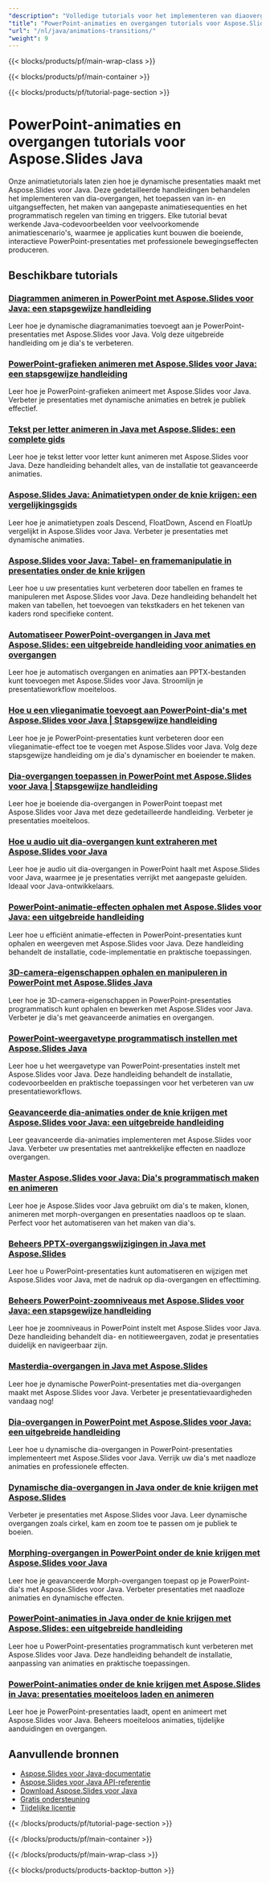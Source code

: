 ```yaml
---
"description": "Volledige tutorials voor het implementeren van diaovergangen, objectanimaties en bewegingseffecten in PowerPoint met behulp van Aspose.Slides voor Java."
"title": "PowerPoint-animaties en overgangen tutorials voor Aspose.Slides Java"
"url": "/nl/java/animations-transitions/"
"weight": 9
---
```


{{< blocks/products/pf/main-wrap-class >}}

{{< blocks/products/pf/main-container >}}

{{< blocks/products/pf/tutorial-page-section >}}
# PowerPoint-animaties en overgangen tutorials voor Aspose.Slides Java

Onze animatietutorials laten zien hoe je dynamische presentaties maakt met Aspose.Slides voor Java. Deze gedetailleerde handleidingen behandelen het implementeren van dia-overgangen, het toepassen van in- en uitgangseffecten, het maken van aangepaste animatiesequenties en het programmatisch regelen van timing en triggers. Elke tutorial bevat werkende Java-codevoorbeelden voor veelvoorkomende animatiescenario's, waarmee je applicaties kunt bouwen die boeiende, interactieve PowerPoint-presentaties met professionele bewegingseffecten produceren.

## Beschikbare tutorials

### [Diagrammen animeren in PowerPoint met Aspose.Slides voor Java: een stapsgewijze handleiding](./animate-charts-pptx-aspose-slides-java/)
Leer hoe je dynamische diagramanimaties toevoegt aan je PowerPoint-presentaties met Aspose.Slides voor Java. Volg deze uitgebreide handleiding om je dia's te verbeteren.

### [PowerPoint-grafieken animeren met Aspose.Slides voor Java: een stapsgewijze handleiding](./animate-powerpoint-charts-aspose-slides-java/)
Leer hoe je PowerPoint-grafieken animeert met Aspose.Slides voor Java. Verbeter je presentaties met dynamische animaties en betrek je publiek effectief.

### [Tekst per letter animeren in Java met Aspose.Slides: een complete gids](./animate-text-by-letter-aspose-slides-java/)
Leer hoe je tekst letter voor letter kunt animeren met Aspose.Slides voor Java. Deze handleiding behandelt alles, van de installatie tot geavanceerde animaties.

### [Aspose.Slides Java: Animatietypen onder de knie krijgen: een vergelijkingsgids](./aspose-slides-java-animation-comparison-guide/)
Leer hoe je animatietypen zoals Descend, FloatDown, Ascend en FloatUp vergelijkt in Aspose.Slides voor Java. Verbeter je presentaties met dynamische animaties.

### [Aspose.Slides voor Java: Tabel- en framemanipulatie in presentaties onder de knie krijgen](./aspose-slides-java-enhance-presentations/)
Leer hoe u uw presentaties kunt verbeteren door tabellen en frames te manipuleren met Aspose.Slides voor Java. Deze handleiding behandelt het maken van tabellen, het toevoegen van tekstkaders en het tekenen van kaders rond specifieke content.

### [Automatiseer PowerPoint-overgangen in Java met Aspose.Slides: een uitgebreide handleiding voor animaties en overgangen](./aspose-slides-java-presentation-automation/)
Leer hoe je automatisch overgangen en animaties aan PPTX-bestanden kunt toevoegen met Aspose.Slides voor Java. Stroomlijn je presentatieworkflow moeiteloos.

### [Hoe u een vlieganimatie toevoegt aan PowerPoint-dia's met Aspose.Slides voor Java | Stapsgewijze handleiding](./add-fly-animation-powerpoint-aspose-slides-java/)
Leer hoe je je PowerPoint-presentaties kunt verbeteren door een vlieganimatie-effect toe te voegen met Aspose.Slides voor Java. Volg deze stapsgewijze handleiding om je dia's dynamischer en boeiender te maken.

### [Dia-overgangen toepassen in PowerPoint met Aspose.Slides voor Java | Stapsgewijze handleiding](./master-slide-transitions-powerpoint-aspose-slides-java/)
Leer hoe je boeiende dia-overgangen in PowerPoint toepast met Aspose.Slides voor Java met deze gedetailleerde handleiding. Verbeter je presentaties moeiteloos.

### [Hoe u audio uit dia-overgangen kunt extraheren met Aspose.Slides voor Java](./extract-audio-slide-transitions-aspose-slides-java/)
Leer hoe je audio uit dia-overgangen in PowerPoint haalt met Aspose.Slides voor Java, waarmee je je presentaties verrijkt met aangepaste geluiden. Ideaal voor Java-ontwikkelaars.

### [PowerPoint-animatie-effecten ophalen met Aspose.Slides voor Java: een uitgebreide handleiding](./retrieve-powerpoint-animations-aspose-slides-java/)
Leer hoe u efficiënt animatie-effecten in PowerPoint-presentaties kunt ophalen en weergeven met Aspose.Slides voor Java. Deze handleiding behandelt de installatie, code-implementatie en praktische toepassingen.

### [3D-camera-eigenschappen ophalen en manipuleren in PowerPoint met Aspose.Slides Java](./mastering-3d-camera-retrieval-powerpoint-aspose-slides-java/)
Leer hoe je 3D-camera-eigenschappen in PowerPoint-presentaties programmatisch kunt ophalen en bewerken met Aspose.Slides voor Java. Verbeter je dia's met geavanceerde animaties en overgangen.

### [PowerPoint-weergavetype programmatisch instellen met Aspose.Slides Java](./set-presentation-view-type-aspose-slides-java/)
Leer hoe u het weergavetype van PowerPoint-presentaties instelt met Aspose.Slides voor Java. Deze handleiding behandelt de installatie, codevoorbeelden en praktische toepassingen voor het verbeteren van uw presentatieworkflows.

### [Geavanceerde dia-animaties onder de knie krijgen met Aspose.Slides voor Java: een uitgebreide handleiding](./advanced-slide-animations-aspose-slides-java/)
Leer geavanceerde dia-animaties implementeren met Aspose.Slides voor Java. Verbeter uw presentaties met aantrekkelijke effecten en naadloze overgangen.

### [Master Aspose.Slides voor Java: Dia's programmatisch maken en animeren](./master-aspose-slides-java-slide-creation-animation/)
Leer hoe je Aspose.Slides voor Java gebruikt om dia's te maken, klonen, animeren met morph-overgangen en presentaties naadloos op te slaan. Perfect voor het automatiseren van het maken van dia's.

### [Beheers PPTX-overgangswijzigingen in Java met Aspose.Slides](./mastering-pptx-transitions-java-aspose-slides/)
Leer hoe u PowerPoint-presentaties kunt automatiseren en wijzigen met Aspose.Slides voor Java, met de nadruk op dia-overgangen en effecttiming.

### [Beheers PowerPoint-zoomniveaus met Aspose.Slides voor Java: een stapsgewijze handleiding](./set-zoom-levels-powerpoint-aspose-slides-java/)
Leer hoe je zoomniveaus in PowerPoint instelt met Aspose.Slides voor Java. Deze handleiding behandelt dia- en notitieweergaven, zodat je presentaties duidelijk en navigeerbaar zijn.

### [Masterdia-overgangen in Java met Aspose.Slides](./master-slide-transitions-aspose-slides-java/)
Leer hoe je dynamische PowerPoint-presentaties met dia-overgangen maakt met Aspose.Slides voor Java. Verbeter je presentatievaardigheden vandaag nog!

### [Dia-overgangen in PowerPoint met Aspose.Slides voor Java: een uitgebreide handleiding](./implement-slide-transitions-ppt-aspose-slides-java/)
Leer hoe u dynamische dia-overgangen in PowerPoint-presentaties implementeert met Aspose.Slides voor Java. Verrijk uw dia's met naadloze animaties en professionele effecten.

### [Dynamische dia-overgangen in Java onder de knie krijgen met Aspose.Slides](./aspose-slides-java-dynamic-slide-transitions/)
Verbeter je presentaties met Aspose.Slides voor Java. Leer dynamische overgangen zoals cirkel, kam en zoom toe te passen om je publiek te boeien.

### [Morphing-overgangen in PowerPoint onder de knie krijgen met Aspose.Slides voor Java](./master-aspose-slides-java-morph-transitions-powerpoint/)
Leer hoe je geavanceerde Morph-overgangen toepast op je PowerPoint-dia's met Aspose.Slides voor Java. Verbeter presentaties met naadloze animaties en dynamische effecten.

### [PowerPoint-animaties in Java onder de knie krijgen met Aspose.Slides: een uitgebreide handleiding](./master-powerpoint-animations-aspose-slides-java/)
Leer hoe u PowerPoint-presentaties programmatisch kunt verbeteren met Aspose.Slides voor Java. Deze handleiding behandelt de installatie, aanpassing van animaties en praktische toepassingen.

### [PowerPoint-animaties onder de knie krijgen met Aspose.Slides in Java: presentaties moeiteloos laden en animeren](./master-aspose-slides-java-powerpoint-animations/)
Leer hoe je PowerPoint-presentaties laadt, opent en animeert met Aspose.Slides voor Java. Beheers moeiteloos animaties, tijdelijke aanduidingen en overgangen.

## Aanvullende bronnen

- [Aspose.Slides voor Java-documentatie](https://docs.aspose.com/slides/java/)
- [Aspose.Slides voor Java API-referentie](https://reference.aspose.com/slides/java/)
- [Download Aspose.Slides voor Java](https://releases.aspose.com/slides/java/)
- [Gratis ondersteuning](https://forum.aspose.com/)
- [Tijdelijke licentie](https://purchase.aspose.com/temporary-license/)

{{< /blocks/products/pf/tutorial-page-section >}}

{{< /blocks/products/pf/main-container >}}

{{< /blocks/products/pf/main-wrap-class >}}

{{< blocks/products/products-backtop-button >}}